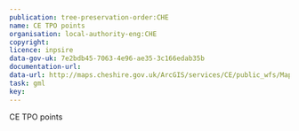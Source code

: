 ```yaml
---
publication: tree-preservation-order:CHE
name: CE TPO points
organisation: local-authority-eng:CHE
copyright: 
licence: inpsire
data-gov-uk: 7e2bdb45-7063-4e96-ae35-3c166edab35b
documentation-url: 
data-url: http://maps.cheshire.gov.uk/ArcGIS/services/CE/public_wfs/MapServer/WFSServer?request=GetFeature&service=WFS&typename=CE_public_wfs:TPO_layer__live__-_Regions&outputFormat=GML2
task: gml
key: 
---
```


CE TPO points
